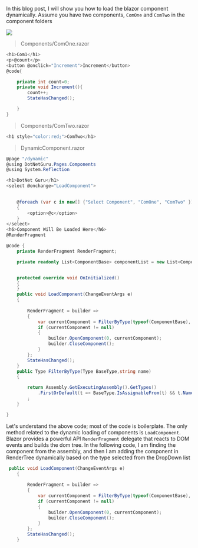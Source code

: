 
In this blog post, I will show you how to load the blazor component dynamically. 
Assume you have two components, `ComOne` and `ComTwo` in the component folders

![](https://blogger.googleusercontent.com/img/a/AVvXsEjw_ZRoKUFt974keXx79VTid71cicO1RYw-crUpeg-CKjs7HLqRWxVF7ZOXseUpuiUcteNW4RoJ0yp-8HHj4WOIWZEb4YHAIPrjxpNgqofzOlOXX59NRT-Wkx6S_SuPc3x2GJalT1Rg4CNWg9fKPfPMT-cvNp0BYCAiRMmx7XxzdfzCAV7QRhKHFz1uag=w640-h314)

>Components/ComOne.razor

```csharp
<h1>Com1</h1>
<p>@count</p>
<button @onclick="Increment">Increment</button>
@code{

    private int count=0;
    private void Increment(){
        count++;
        StateHasChanged();

    }
}
```

>Components/ComTwo.razor

```csharp
<h1 style="color:red;">ComTwo</h1>
```

>DynamicComponent.razor


```csharp
@page "/dynamic"
@using DotNetGuru.Pages.Components
@using System.Reflection

<h1>DotNet Guru</h1>
<select @onchange="LoadComponent">
    

    @foreach (var c in new[] {"Select Component", "ComOne", "ComTwo" })
    {
        <option>@c</option>
    }
</select>
<h6>Component Will Be Loaded Here</h6>
@RenderFragment

@code {
    private RenderFragment RenderFragment;

    private readonly List<ComponentBase> componentList = new List<ComponentBase> { new ComOne(), new ComTwo() };


    protected override void OnInitialized()
    {
    }
    public void LoadComponent(ChangeEventArgs e)
    {
       
        RenderFragment = builder =>
        {
            var currentComponent = FilterByType(typeof(ComponentBase), e.Value.ToString());
            if (currentComponent != null)
            {
                builder.OpenComponent(0, currentComponent);
                builder.CloseComponent();
            }
        };
        StateHasChanged();
    }
    public Type FilterByType(Type BaseType,string name)
    {

        return Assembly.GetExecutingAssembly().GetTypes()
            .FirstOrDefault(t => BaseType.IsAssignableFrom(t) && t.Name == name);
        ;
    }

}
```

Let's understand the above code; most of the code is boilerplate. The only method related to the dynamic loading of components is `LoadComponent`. Blazor provides a powerful API `RenderFragment` delegate that reacts to DOM events and builds the dom tree. In the following code, I am finding the component from the assembly, and then I am adding the component in RenderTree dynamically based on the type selected from the DropDown list


```csharp
 public void LoadComponent(ChangeEventArgs e)
    {
       
        RenderFragment = builder =>
        {
            var currentComponent = FilterByType(typeof(ComponentBase), e.Value.ToString());
            if (currentComponent != null)
            {
                builder.OpenComponent(0, currentComponent);
                builder.CloseComponent();
            }
        };
        StateHasChanged();
    }
  ```
<!--stackedit_data:
eyJoaXN0b3J5IjpbMTE5MjYzNTYzLC0xNzIzMjc1Njc3XX0=
-->